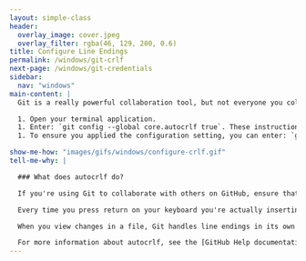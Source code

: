 ```yaml
---
layout: simple-class
header:
  overlay_image: cover.jpeg
  overlay_filter: rgba(46, 129, 200, 0.6)
title: Configure Line Endings
permalink: /windows/git-crlf
next-page: /windows/git-credentials
sidebar:
  nav: "windows"
main-content: |
  Git is a really powerful collaboration tool, but not everyone you collaborate with uses the same operating system. Thankfully, Git comes to the party equipped with all the tools necessary to make collaborating easy, you just need to identify what OS you are working on so Git can take care of the rest.

  1. Open your terminal application.
  1. Enter: `git config --global core.autocrlf true`. These instructions assume you are using Windows, if you are using macOS or a flavor of Linux, use the following: `git config --global core.autocrlf input`.
  1. To ensure you applied the configuration setting, you can enter: `git config --global --list` to view the different configurations settings.

show-me-how: "images/gifs/windows/configure-crlf.gif"
tell-me-why: |

  ### What does autocrlf do?

  If you're using Git to collaborate with others on GitHub, ensure that Git is properly configured to handle line endings.

  Every time you press return on your keyboard you're actually inserting an invisible character called a line ending. Historically, different operating systems have handled line endings differently.

  When you view changes in a file, Git handles line endings in its own way. Since you're collaborating on projects with Git and GitHub, Git might produce unexpected results if, for example, you're working on a Windows machine, and your collaborator has made a change in OS X.

  For more information about autocrlf, see the [GitHub Help documentation](https://help.github.com/articles/dealing-with-line-endings/).
---
```

